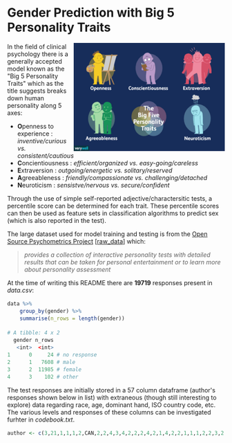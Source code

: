 # Gender Prediction with Big 5 Personality Traits

<img align="right" width="350" height="250"
     title="big 5 Visualized" src="./images/big-5-personality-traits.png">
     
In the field of clinical psychology there is a generally accepted model known as the "Big 5 Personality Traits" which as the title suggests breaks down human personality along 5 axes: 

- **O**penness to experience : _inventive/curious vs. consistent/cautious_
- **C**oncientiousness : _efficient/organized vs. easy-going/careless_
- **E**xtraversion : _outgoing/energetic vs. solitary/reserved_
- **A**greeableness : _friendly/compassionate vs. challenging/detached_
- **N**euroticism : _sensistve/nervous vs. secure/confident_

Through the use of simple self-reported adjective/charactersitic tests, a percentile score can be determined for each trait. These percentile scores can then be used as feature sets in classification algorithms to predict sex (which is also reported in the test).

The large dataset used for model training and testing is from the [Open Source Psychometrics Project](https://openpsychometrics.org/) \[[raw_data](https://openpsychometrics.org/_rawdata/)\] which:
> _provides a collection of interactive personality tests with detailed results that can be taken for personal entertainment or to learn more about personality assessment_
 
At the time of writing this README there are **19719** responses present in _data.csv_:
````r
data %>% 
    group_by(gender) %>%
    summarise(n_rows = length(gender))

# A tibble: 4 x 2
  gender n_rows
   <int>  <int>
1      0     24 # no response
2      1   7608 # male
3      2  11985 # female
4      3    102 # other
````
The test responses are initially stored in a 57 column dataframe (author's responses shown below in list) with extraneous (though still interesting to explore) data regarding race, age, dominant hand, ISO country code, etc. The various levels and responses of these columns can be investigated furhter in _codebook.txt_.
````r
author <- c(3,21,1,1,1,2,CAN,2,2,4,3,4,2,2,2,4,2,1,4,2,2,1,1,1,2,2,3,2,3,1,2,2,3,2,3,2,3,3,2,4,1,4,1,4,2,4,4,4,1,4,1,3,2,5,4,4,4)
````
